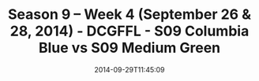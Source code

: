 ---
title: Season 9 – Week 4 (September 26 & 28, 2014) - DCGFFL - S09 Columbia Blue vs
  S09 Medium Green
teams-score:
- team: _teams/s09-columbia-blue.md
  score:
- team: _teams/s09-medium-green-butch-greens.md
  score: 27
mvp: Andy Larson (Columbia), Jamar Walker (Medium Green)
game-ball: N/A
season: 9
week: 4
date: '2014-09-29T11:45:09'
pageid: season-9-week-4-4454-vs-4462
---